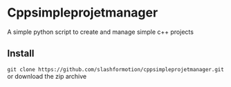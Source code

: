 # Cppsimpleprojetmanager

A simple python script to create and manage simple c++ projects
## Install

```git clone https://github.com/slashformotion/cppsimpleprojetmanager.git```   or download the zip archive

